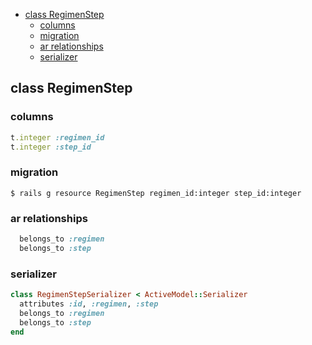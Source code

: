 <!-- START doctoc generated TOC please keep comment here to allow auto update -->
<!-- DON'T EDIT THIS SECTION, INSTEAD RE-RUN doctoc TO UPDATE -->


- [class RegimenStep](#class-regimenstep)
  - [columns](#columns)
  - [migration](#migration)
  - [ar relationships](#ar-relationships)
  - [serializer](#serializer)

<!-- END doctoc generated TOC please keep comment here to allow auto update -->

## class RegimenStep

### columns

```ruby
t.integer :regimen_id
t.integer :step_id
```

### migration

```
$ rails g resource RegimenStep regimen_id:integer step_id:integer
```

### ar relationships

```ruby
  belongs_to :regimen
  belongs_to :step
```

### serializer

```ruby
class RegimenStepSerializer < ActiveModel::Serializer
  attributes :id, :regimen, :step
  belongs_to :regimen
  belongs_to :step
end
```
